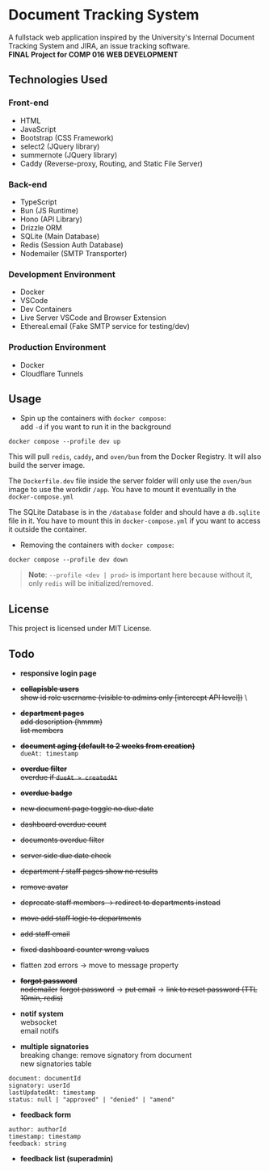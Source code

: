 # Document Tracking System

A fullstack web application inspired by the University's Internal Document Tracking System and JIRA, an issue tracking software. \
**FINAL Project for COMP 016 WEB DEVELOPMENT**

## Technologies Used

### Front-end

- HTML
- JavaScript
- Bootstrap (CSS Framework)
- select2 (JQuery library)
- summernote (JQuery library)
- Caddy (Reverse-proxy, Routing, and Static File Server)

### Back-end

- TypeScript
- Bun (JS Runtime)
- Hono (API Library)
- Drizzle ORM
- SQLite (Main Database)
- Redis (Session Auth Database)
- Nodemailer (SMTP Transporter)

### Development Environment

- Docker
- VSCode
- Dev Containers
- Live Server VSCode and Browser Extension
- Ethereal.email (Fake SMTP service for testing/dev)

### Production Environment

- Docker
- Cloudflare Tunnels

## Usage

- Spin up the containers with `docker compose`: \
  add `-d` if you want to run it in the background

```
docker compose --profile dev up
```

This will pull `redis`, `caddy`, and `oven/bun` from the Docker Registry. It will also build the server image.

The `Dockerfile.dev` file inside the server folder will only use the `oven/bun` image to use the workdir `/app`. You have to mount it eventually in the `docker-compose.yml`

The SQLite Database is in the `/database` folder and should have a `db.sqlite` file in it. You have to mount this in `docker-compose.yml` if you want to access it outside the container.

- Removing the containers with `docker compose`:

```
docker compose --profile dev down
```

> **Note**: `--profile <dev | prod>` is important here because without it, only `redis` will be initialized/removed.

## License

This project is licensed under MIT License.

## Todo

- **responsive login page**

- ~~**collapisble users**~~ \
  ~~show id role username (visible to admins only [intercept API level])~~ \

- ~~**department pages**~~ \
  ~~add description (hmmm)~~ \
  ~~list members~~

- ~~**document aging (default to 2 weeks from creation)**~~ \
  `dueAt: timestamp`

- ~~**overdue filter**~~ \
  ~~overdue if `dueAt > createdAt`~~

- ~~**overdue badge**~~

- ~~new document page toggle no due date~~

- ~~dashboard overdue count~~

- ~~documents overdue filter~~

- ~~server side due date check~~

- ~~department / staff pages show no results~~

- ~~remove avatar~~

- ~~deprecate staff members -> redirect to departments instead~~

- ~~move add staff logic to departments~~

- ~~add staff email~~

- ~~fixed dashboard counter wrong values~~

- flatten zod errors -> move to message property

- ~~**forgot password**~~ \
  ~~nodemailer~~ ~~forgot password~~ -> ~~put email~~ -> ~~link to reset password (TTL 10min, redis)~~

- **notif system** \
  websocket \
  email notifs

- **multiple signatories** \
  breaking change: remove signatory from document \
  new signatories table

```
document: documentId
signatory: userId
lastUpdatedAt: timestamp
status: null | "approved" | "denied" | "amend"
```

- **feedback form**

```
author: authorId
timestamp: timestamp
feedback: string
```

- **feedback list (superadmin)**
